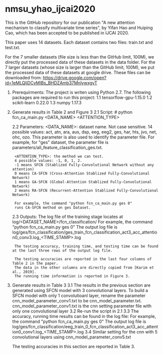 # nmsu_yhao_ijcai2020
This is the GitHub repository for our publication "A new attention mechanism to classify multivariate time series", by Yifan Hao and Huiping Cao, which has been accepted to be published in IJCAI 2020. 

This paper uses 14 datasets. Each dataset contains two files: train.txt and test.txt.

For the 7 smaller datasets (file size is less than the GitHub limit, 100M), we directly put the processed data of these datasets in the data folder. 
For the 7 larger datasets (whose size is larger than the GitHub limit, 100M), we put the processed data of these datasets at google drive. These files can be downloaded from: https://drive.google.com/open?id=1eMLQIjDCvMIBs_BHDZAmb37MnlywxgyT

1. Prerequirments:
    The project is writen using Python 2.7. 
    The following packages are required to run this project:
    1.1 tensorflow-gpu-1.15.0
    1.2 scikit-learn 0.22.0
    1.3 numpy 1.17.3

2. Generate results in Table 2 and Figure 3
    2.1 Script:
        # python fcn_ca_main.py <DATA_NAME> <ATTENTION_TYPE>

    2.2 Parameters:
        <DATA_NAME>: dataset name. Not case sensitive. 
        14 possible values: act, atn, ara, aus, dsp, eeg, eeg2, ges, har, hts, jvo, net, ohc, ozo.
        This parameter is also used to identify the parameter file.
        For example, for "ges" dataset, the parameter file is 
        parameters/all_feature_classification_ges.txt. 

        <ATTENTION_TYPE>: the method we can test. 
        4 possible values: -1, 0, 1, 2.
        -1 means SFCN (Stablized Fully-Convolutional Network without any attention)
        0 means CA-SFCN (Cross-Attention Stablized Fully-Convolutional Network)
        1 means GA-SFCN (Global-Attention Stablized Fully-Convolutional Network)
        2 means RA-SFCN (Recurrent-Attention Stablized Fully-Convolutional Network)

        For example, the command "python fcn_ca_main.py ges 0"
        runs CA-SFCN method on ges Dataset.

    2.3 Outputs:
        The log file of the training stage locates at log/<DATASET_NAME>/fcn_classification/
        For example, the command "python fcn_ca_main.py ges 0"
        The output log file is
            log/ges/fcn_classification/ges_train_fcn_classification_act3_acc_attention0_conv3.log_<TIME_STAMP>.log

        The testing accuracy, training time, and testing time can be found at the last three rows of the output log file.

        The testing accuracies are reported in the last four columns of Table 2 in the paper. 
        The data in the other columns are directly copied from [Karim et al., 2019].
        The running time information is reported in Figure 3. 


3. Generate results in Table 3
    3.1 The results in the previous section are generated using SFCN model with 3 convolutional layers. 
        To build a SFCN model with only 1 convolutioanl layer, rename the parameter cnn_model_parameter_conv1.txt to be 
        cnn_model_parameter.txt.
        cnn_model_parameter_conv1.txt is the cnn setting parameter file with only one convolutional layer
    3.2 Re-run the script in 2.1
    3.3 The accuracy, running time results can be found in the log file: 
        For example, the command "python fcn_ca_main.py ges 0"
        The output log file is
        log/ges/fcn_classification/eeg_train_0_fcn_classification_act3_acc_attention0_conv1.log_<TIME_STAMP>.log
    3.4 Similar setting for the cnn with 5 convolutional layers using cnn_model_parameter_conv5.txt

    The testing accuracies in this section are reported in Table 3.

